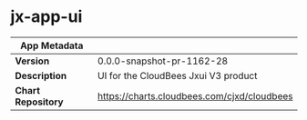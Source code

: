 # jx-app-ui

|App Metadata||
|---|---|
| **Version** | 0.0.0-snapshot-pr-1162-28 |
| **Description** | UI for the CloudBees Jxui V3 product |
| **Chart Repository** | https://charts.cloudbees.com/cjxd/cloudbees |
